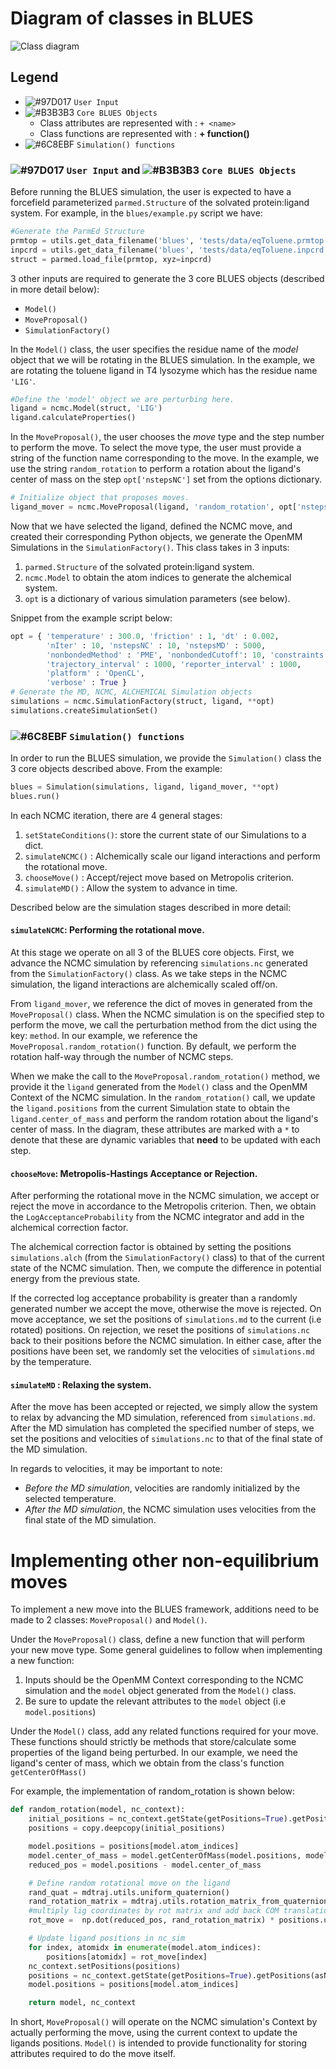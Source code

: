 # Diagram of classes in BLUES
![Class diagram](class-diagram.png)

## Legend
- ![#97D017](https://placehold.it/15/97D077/000000?text=+) `User Input`
- ![#B3B3B3](https://placehold.it/15/B3B3B3/000000?text=+) `Core BLUES Objects`
    - Class attributes are represented with : `+ <name>`
    - Class functions are represented with :  **+ function()**
- ![#6C8EBF](https://placehold.it/15/6C8EBF/000000?text=+) `Simulation() functions`

### ![#97D017](https://placehold.it/15/97D077/000000?text=+) `User Input` and ![#B3B3B3](https://placehold.it/15/B3B3B3/000000?text=+) `Core BLUES Objects`
Before running the BLUES simulation, the user is expected to have a forcefield parameterized `parmed.Structure` of the solvated protein:ligand system.
For example, in the `blues/example.py` script we have:

```python    
#Generate the ParmEd Structure
prmtop = utils.get_data_filename('blues', 'tests/data/eqToluene.prmtop')
inpcrd = utils.get_data_filename('blues', 'tests/data/eqToluene.inpcrd')
struct = parmed.load_file(prmtop, xyz=inpcrd)
```

3 other inputs are required to generate the 3 core BLUES objects (described in more detail below):
- `Model()`
- `MoveProposal()`
- `SimulationFactory()`

In the `Model()` class, the user specifies the residue name of the _model_ object that we will be rotating in the BLUES simulation.
In the example, we are rotating the toluene ligand in T4 lysozyme which has the residue name `'LIG'`.

```python
#Define the 'model' object we are perturbing here.
ligand = ncmc.Model(struct, 'LIG')
ligand.calculateProperties()
```

In the `MoveProposal()`, the user chooses the _move_ type and the step number to perform the move.
To select the move type, the user must provide a string of the function name corresponding to the move.
In the example, we use the string `random_rotation` to perform a rotation about the ligand's center of mass on the step `opt['nstepsNC']` set from the options dictionary.

```python
# Initialize object that proposes moves.
ligand_mover = ncmc.MoveProposal(ligand, 'random_rotation', opt['nstepsNC'])
```

Now that we have selected the ligand, defined the NCMC move, and created their corresponding Python objects, we generate the OpenMM Simulations in the `SimulationFactory()`.
This class takes in 3 inputs:
 1. `parmed.Structure` of the solvated protein:ligand system.
 2. `ncmc.Model` to obtain the atom indices to generate the alchemical system.
 3. `opt` is a dictionary of various simulation parameters (see below).

Snippet from the example script below:
```python
opt = { 'temperature' : 300.0, 'friction' : 1, 'dt' : 0.002,
        'nIter' : 10, 'nstepsNC' : 10, 'nstepsMD' : 5000,
        'nonbondedMethod' : 'PME', 'nonbondedCutoff': 10, 'constraints': 'HBonds',
        'trajectory_interval' : 1000, 'reporter_interval' : 1000,
        'platform' : 'OpenCL',
        'verbose' : True }
# Generate the MD, NCMC, ALCHEMICAL Simulation objects
simulations = ncmc.SimulationFactory(struct, ligand, **opt)
simulations.createSimulationSet()
```

### ![#6C8EBF](https://placehold.it/15/6C8EBF/000000?text=+) `Simulation() functions`
In order to run the BLUES simulation, we provide the `Simulation()` class the 3 core objects described above.
From the example:

```python    
blues = Simulation(simulations, ligand, ligand_mover, **opt)
blues.run()
```

In each NCMC iteration, there are 4 general stages:
 1. `setStateConditions()`: store the current state of our Simulations to a dict.
 2. `simulateNCMC()` : Alchemically scale our ligand interactions and perform the rotational move.
 3. `chooseMove()` : Accept/reject move based on Metropolis criterion.
 4. `simulateMD()` : Allow the system to advance in time.

Described below are the simulation stages described in more detail:
#### `simulateNCMC`: Performing the rotational move.
At this stage we operate on all 3 of the BLUES core objects.
First, we advance the NCMC simulation by referencing `simulations.nc` generated from the `SimulationFactory()` class.
As we take steps in the NCMC simulation, the ligand interactions are alchemically scaled off/on.

From `ligand_mover`, we reference the dict of moves in generated from the `MoveProposal()` class.
When the NCMC simulation is on the specified step to perform the move, we call the perturbation method from the dict using the key: `method`.
In our example, we reference the `MoveProposal.random_rotation()` function.
By default, we perform the rotation half-way through the number of NCMC steps.

When we make the call to the `MoveProposal.random_rotation()` method, we provide it the `ligand` generated from the `Model()` class and the OpenMM Context of the NCMC simulation.
In the `random_rotation()` call, we update the `ligand.positions` from the current Simulation state to obtain the `ligand.center_of_mass` and perform the random rotation about the ligand's center of mass.
In the diagram, these attributes are marked with a `*` to denote that these are dynamic variables that **need** to be updated with each step.

#### `chooseMove`: Metropolis-Hastings Acceptance or Rejection.
After performing the rotational move in the NCMC simulation, we accept or reject the move in accordance to the Metropolis criterion.
Then, we obtain the `LogAcceptanceProbability` from the NCMC integrator and add in the alchemical correction factor.

The alchemical correction factor is obtained by setting the positions `simulations.alch` (from the `SimulationFactory()` class) to that of the current state of the NCMC simulation.
Then, we compute the difference in potential energy from the previous state.

If the corrected log acceptance probability is greater than a randomly generated number we accept the move, otherwise the move is rejected.
On move acceptance, we set the positions of `simulations.md` to the current (i.e rotated) positions.
On rejection, we reset the positions of `simulations.nc` back to their positions before the NCMC simulation.
In either case, after the positions have been set, we randomly set the velocities of `simulations.md` by the temperature.

#### `simulateMD` : Relaxing the system.
After the move has been accepted or rejected, we simply allow the system to relax by advancing the MD simulation, referenced from `simulations.md`.
After the MD simulation has completed the specified number of steps, we set the positions and velocities of `simulations.nc` to that of the final state of the MD simulation.

In regards to velocities, it may be important to note:
- *Before the MD simulation*, velocities are randomly initialized by the selected temperature.
- *After the MD simulation*, the NCMC simulation uses velocities from the final state of the MD simulation.

# Implementing other non-equilibrium moves
To implement a new move into the BLUES framework, additions need to be made to 2 classes:
`MoveProposal()` and `Model()`.

Under the `MoveProposal()` class, define a new function that will perform your new move type.
Some general guidelines to follow when implementing a new function:
1. Inputs should be the OpenMM Context corresponding to the NCMC simulation and the `model` object generated from the `Model()` class.  
2. Be sure to update the relevant attributes to the `model` object (i.e `model.positions`)

Under the `Model()` class, add any related functions required for your move.
These functions should strictly be methods that store/calculate some properties of the ligand being perturbed.
In our example, we need the ligand's center of mass, which we obtain from the class's function `getCenterOfMass()`


For example, the implementation of random_rotation is shown below:

```python
def random_rotation(model, nc_context):
    initial_positions = nc_context.getState(getPositions=True).getPositions(asNumpy=True)
    positions = copy.deepcopy(initial_positions)

    model.positions = positions[model.atom_indices]
    model.center_of_mass = model.getCenterOfMass(model.positions, model.masses)
    reduced_pos = model.positions - model.center_of_mass

    # Define random rotational move on the ligand
    rand_quat = mdtraj.utils.uniform_quaternion()
    rand_rotation_matrix = mdtraj.utils.rotation_matrix_from_quaternion(rand_quat)
    #multiply lig coordinates by rot matrix and add back COM translation from origin
    rot_move =  np.dot(reduced_pos, rand_rotation_matrix) * positions.unit + model.center_of_mass

    # Update ligand positions in nc_sim
    for index, atomidx in enumerate(model.atom_indices):
        positions[atomidx] = rot_move[index]
    nc_context.setPositions(positions)
    positions = nc_context.getState(getPositions=True).getPositions(asNumpy=True)
    model.positions = positions[model.atom_indices]

    return model, nc_context
```

In short, `MoveProposal()` will operate on the NCMC simulation's Context by actually performing the move, using the current context to update the ligands positions. `Model()` is intended to provide functionality for storing attributes required to do the move itself.
